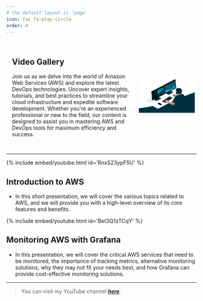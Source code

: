 ```yaml
---
# the default layout is 'page'
icon: fas fa-play-circle
order: 4
---
```

<script defer data-domain="senad-d.github.io" src="https://plus.seki.ink/js/script.js"></script>

<style>
.my_container {
    display: flex;
    flex-direction: row;
    align-items: center;
    padding: 5px;
}

.my_text {
    flex: 1;
    padding: 10px;
}

.my_image {
    max-width: 30%;
}
@media (max-width: 300px) {
    .container {
        flex-direction: column; /* Text on top, image below */
        text-align: center; /* Center text */
    }
    .image {
        max-width: 100%; /* Full width for the image */
        margin-top: 5px; /* Add some space between text and image */
    }
}
</style>
<div class="my_container">
    <div class="my_text">
        <h2>Video Gallery</h2>
        <p>Join us as we delve into the world of Amazon Web Services (AWS) and explore the latest DevOps technologies. Uncover expert insights, tutorials, and best practices to streamline your cloud infrastructure and expedite software development. Whether you're an experienced professional or new to the field, our content is designed to assist you in mastering AWS and DevOps tools for maximum efficiency and success.</p>
    </div>
    <div class="my_image">
            <img src="https://github.com/senad-d/senad-d.github.io/blob/main/_media/gif/giphy.gif?raw=true" width="300" height="100" />
    </div>
</div>

---


{% include embed/youtube.html id='RnxS23ypF5U' %}
## **Introduction to AWS** 
- In this short presentation, we will cover the various topics related to AWS, and we will provide you with a high-level overview of its core features and benefits.

{% include embed/youtube.html id='Bet3Q1zTCqY' %}
## **Monitoring AWS with Grafana** 
- In this presentation, we will cover the critical AWS services that need to be monitored, the importance of tracking metrics, alternative monitoring solutions, why they may not fit your needs best, and how Grafana can provide cost-effective monitoring solutions.

---

> You can visit my YouTube channel [***here***](https://www.youtube.com/@senaddizdarevic7849/featured).

